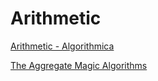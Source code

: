 # Arithmetic
[Arithmetic - Algorithmica](https://en.algorithmica.org/hpc/arithmetic/)

[The Aggregate Magic Algorithms](http://aggregate.org/MAGIC/)